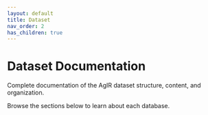 ```yaml
---
layout: default
title: Dataset
nav_order: 2
has_children: true
---
```


# Dataset Documentation

Complete documentation of the AgIR dataset structure, content, and organization.

Browse the sections below to learn about each database.